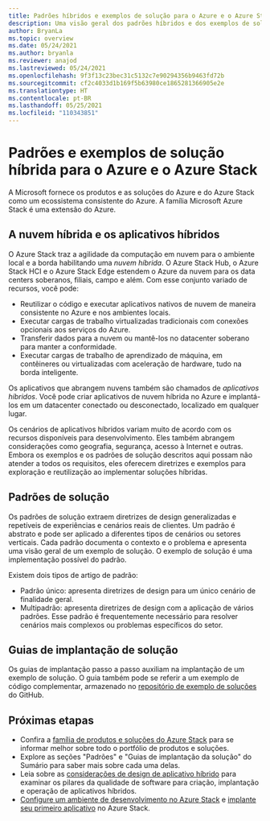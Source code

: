 ```yaml
---
title: Padrões híbridos e exemplos de solução para o Azure e o Azure Stack Hub
description: Uma visão geral dos padrões híbridos e dos exemplos de solução para aprender e criar soluções híbridas no Azure e no Azure Stack Hub.
author: BryanLa
ms.topic: overview
ms.date: 05/24/2021
ms.author: bryanla
ms.reviewer: anajod
ms.lastreviewed: 05/24/2021
ms.openlocfilehash: 9f3f13c23bec31c5132c7e90294356b9463fd72b
ms.sourcegitcommit: cf2c4033d1b169f5b63980ce1865281366905e2e
ms.translationtype: HT
ms.contentlocale: pt-BR
ms.lasthandoff: 05/25/2021
ms.locfileid: "110343851"
---
```

# <a name="hybrid-solution-patterns-and-examples-for-azure-and-azure-stack"></a>Padrões e exemplos de solução híbrida para o Azure e o Azure Stack

A Microsoft fornece os produtos e as soluções do Azure e do Azure Stack como um ecossistema consistente do Azure. A família Microsoft Azure Stack é uma extensão do Azure.

## <a name="the-hybrid-cloud-and-hybrid-apps"></a>A nuvem híbrida e os aplicativos híbridos

O Azure Stack traz a agilidade da computação em nuvem para o ambiente local e a borda habilitando uma *nuvem híbrida*. O Azure Stack Hub, o Azure Stack HCI e o Azure Stack Edge estendem o Azure da nuvem para os data centers soberanos, filiais, campo e além. Com esse conjunto variado de recursos, você pode:

- Reutilizar o código e executar aplicativos nativos de nuvem de maneira consistente no Azure e nos ambientes locais.
- Executar cargas de trabalho virtualizadas tradicionais com conexões opcionais aos serviços do Azure.
- Transferir dados para a nuvem ou mantê-los no datacenter soberano para manter a conformidade.
- Executar cargas de trabalho de aprendizado de máquina, em contêineres ou virtualizadas com aceleração de hardware, tudo na borda inteligente.

Os aplicativos que abrangem nuvens também são chamados de *aplicativos híbridos*. Você pode criar aplicativos de nuvem híbrida no Azure e implantá-los em um datacenter conectado ou desconectado, localizado em qualquer lugar.

Os cenários de aplicativos híbridos variam muito de acordo com os recursos disponíveis para desenvolvimento. Eles também abrangem considerações como geografia, segurança, acesso à Internet e outras. Embora os exemplos e os padrões de solução descritos aqui possam não atender a todos os requisitos, eles oferecem diretrizes e exemplos para exploração e reutilização ao implementar soluções híbridas.

## <a name="solution-patterns"></a>Padrões de solução

Os padrões de solução extraem diretrizes de design generalizadas e repetíveis de experiências e cenários reais de clientes. Um padrão é abstrato e pode ser aplicado a diferentes tipos de cenários ou setores verticais. Cada padrão documenta o contexto e o problema e apresenta uma visão geral de um exemplo de solução. O exemplo de solução é uma implementação possível do padrão.

Existem dois tipos de artigo de padrão:

- Padrão único: apresenta diretrizes de design para um único cenário de finalidade geral.
- Multipadrão: apresenta diretrizes de design com a aplicação de vários padrões. Esse padrão é frequentemente necessário para resolver cenários mais complexos ou problemas específicos do setor.

## <a name="solution-deployment-guides"></a>Guias de implantação de solução

Os guias de implantação passo a passo auxiliam na implantação de um exemplo de solução. O guia também pode se referir a um exemplo de código complementar, armazenado no [repositório de exemplo de soluções](https://github.com/Azure-Samples/azure-intelligent-edge-patterns) do GitHub.

## <a name="next-steps"></a>Próximas etapas

- Confira a [família de produtos e soluções do Azure Stack](/azure-stack) para se informar melhor sobre todo o portfólio de produtos e soluções.
- Explore as seções "Padrões" e "Guias de implantação da solução" do Sumário para saber mais sobre cada uma delas.
- Leia sobre as [considerações de design de aplicativo híbrido](overview-app-design-considerations.md) para examinar os pilares da qualidade de software para criação, implantação e operação de aplicativos híbridos.
- [Configure um ambiente de desenvolvimento no Azure Stack](/azure-stack/user/azure-stack-dev-start) e [implante seu primeiro aplicativo](/azure-stack/user/azure-stack-dev-start-deploy-app) no Azure Stack.
